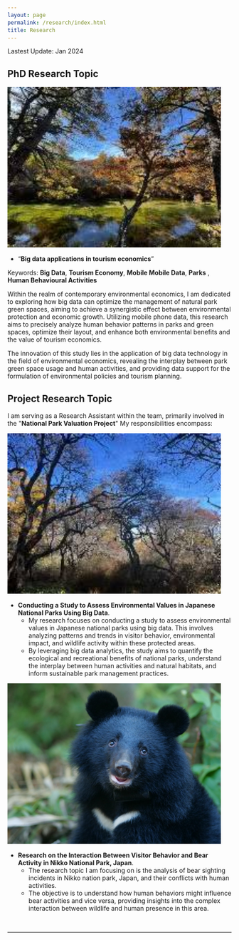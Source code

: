 ```yaml
---
layout: page
permalink: /research/index.html
title: Research
---
```


Lastest Update: Jan 2024

## PhD Research Topic 

<img src="/images/nature2.jpg" class="floatpic" width="480" height="360"><br>

- “**Big data applications in tourism economics**”<br>

Keywords:  **Big Data**, **Tourism Economy**, **Mobile Mobile Data**, **Parks** , **Human Behavioural Activities**<br> 

Within the realm of contemporary environmental economics, I am dedicated to exploring how big data can optimize the management of natural park green spaces, aiming to achieve a synergistic effect between environmental protection and economic growth. Utilizing mobile phone data, this research aims to precisely analyze human behavior patterns in parks and green spaces, optimize their layout, and enhance both environmental benefits and the value of tourism economics. <br>

The innovation of this study lies in the application of big data technology in the field of environmental economics, revealing the interplay between park green space usage and human activities, and providing data support for the formulation of environmental policies and tourism planning. <br>

## Project Research Topic

 I am serving as a Research Assistant within the team, primarily involved in the "**National Park Valuation Project**" My responsibilities encompass:<br>

 <img src="/images/nature1.jpg" class="floatpic" width="480" height="360"><br>
 
-  **Conducting a Study to Assess Environmental Values in Japanese National Parks Using Big Data**.<br>
   - My research focuses on conducting a study to assess environmental values in Japanese national parks using big data. This involves analyzing patterns and trends in visitor behavior, environmental impact, and wildlife activity within these protected areas.
   - By leveraging big data analytics, the study aims to quantify the ecological and recreational benefits of national parks, understand the interplay between human activities and natural habitats, and inform sustainable park management practices. <br>
   
<img src="/images/bear1.jpg" class="floatpic" width="480" height="360"><br>

- **Research on the Interaction Between Visitor Behavior and Bear Activity in Nikko National Park, Japan**.<br>
  -  The research topic I am focusing on is the analysis of bear sighting incidents in Nikko nation park, Japan, and their conflicts with human activities.
  -  The objective is to understand how human behaviors might influence bear activities and vice versa, providing insights into the complex interaction between wildlife and human presence in this area.
<br>

---
